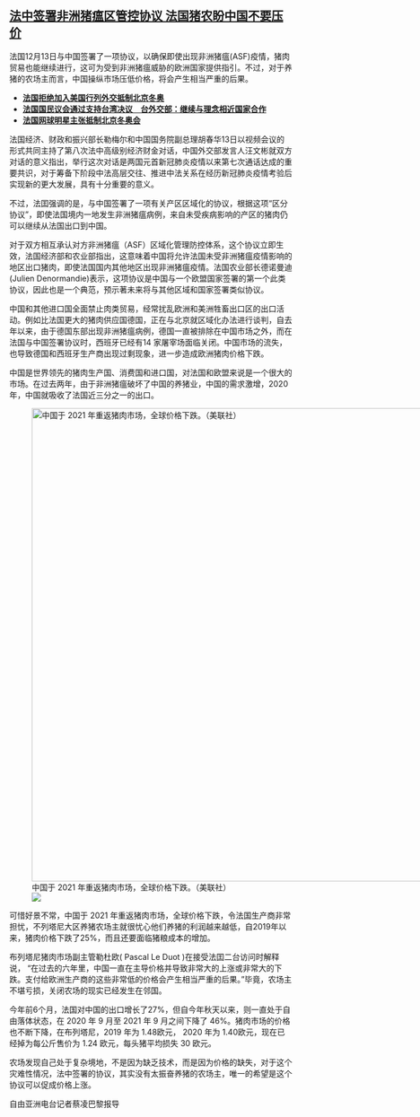 <!--1639513800000-->
[法中签署非洲猪瘟区管控协议  法国猪农盼中国不要压价](https://www.rfa.org/mandarin/yataibaodao/junshiwaijiao/cl-12142021152323.html)
------

<p>法国12月13日与中国签署了一项协议，以确保即使出现非洲猪瘟(ASF)疫情，猪肉贸易也能继续进行，这可为受到非洲猪瘟威胁的欧洲国家提供指引。不过，对于养猪的农场主而言，中国操纵市场压低价格，将会产生相当严重的后果。</p><p></p><ul><li><strong><a href="https://www.rfa.org/mandarin/Xinwen/wul1210a-12092021225918.html">法国拒绝加入美国行列外交抵制北京冬奥</a></strong></li><li><strong><a href="https://www.rfa.org/mandarin/yataibaodao/junshiwaijiao/cl-11302021080351.html">法国国民议会通过支持台湾决议　台外交部：继续与理念相近国家合作</a></strong></li><li><strong><a href="https://www.rfa.org/mandarin/Xinwen/10-12132021151010.html">法国网球明星主张抵制北京冬奥会</a></strong></li></ul><p></p><p>法国经济、财政和振兴部长勒梅尔和中国国务院副总理胡春华13日以视频会议的形式共同主持了第八次法中高级别经济财金对话，中国外交部发言人汪文彬就双方对话的意义指出，举行这次对话是两国元首新冠肺炎疫情以来第七次通话达成的重要共识，对于筹备下阶段中法高层交往、推进中法关系在经历新冠肺炎疫情考验后实现新的更大发展，具有十分重要的意义。</p><p>不过，法囯强调的是，与中国签署了一项有关产区区域化的协议，根据这项“区分协议”，即使法国境内一地发生非洲猪瘟病例，来自未受疾病影响的产区的猪肉仍可以继续从法国出口到中国。</p><p>对于双方相互承认对方非洲猪瘟（ASF）区域化管理防控体系，这个协议立即生效，法国经济部和农业部指出，这意味着中国将允许法国未受非洲猪瘟疫情影响的地区出口猪肉，即使法国国内其他地区出现非洲猪瘟疫情。法国农业部长德诺曼迪(Julien Denormandie)表示，这项协议是中国与一个欧盟国家签署的第一个此类协议，因此也是一个典范，预示著未来将与其他区域和国家签署类似协议。</p><p>中国和其他进口国全面禁止肉类贸易，经常扰乱欧洲和美洲牲畜出口区的出口活动。例如比法国更大的猪肉供应国德国，正在与北京就区域化办法进行谈判，自去年以来，由于德国东部出现非洲猪瘟病例，德国一直被排除在中国市场之外，而在法国与中国签署协议时，西班牙已经有14 家屠宰场面临关闭。中国市场的流失，也导致德国和西班牙生产商出现过剩现象，进一步造成欧洲猪肉价格下跌。</p><p>中国是世界领先的猪肉生产国、消费国和进口国，对法国和欧盟来说是一个很大的市场。在过去两年，由于非洲猪瘟破坏了中国的养猪业，中国的需求激增，2020 年，中国就吸收了法国近三分之一的出口。</p><p><figure class="image-richtext image-inline captioned" style="width:1500px;"><img alt="中国于 2021 年重返猪肉市场，全球价格下跌。（美联社）" height="844" src="https://www.rfa.org/mandarin/yataibaodao/junshiwaijiao/cl-12142021152323.html/e23f939c-9077-4450-b1b3-f44a7b58905f.jpeg/@@images/10031fb0-e0f6-445b-becc-5d44546101ab.jpeg" title="2" width="1500"/><figcaption class="image-caption">中国于 2021 年重返猪肉市场，全球价格下跌。（美联社）</figcaption><small></small><div id="zoomattribute"><a data-caption="中国于 2021 年重返猪肉市场，全球价格下跌。（美联社）" data-fancybox="" href="https://www.rfa.org/mandarin/yataibaodao/junshiwaijiao/cl-12142021152323.html/e23f939c-9077-4450-b1b3-f44a7b58905f.jpeg" id="single_image" title="中国于 2021 年重返猪肉市场，全球价格下跌。（美联社）"><img src="/++plone++rfa-resources/img/icon-zoom.png"/></a></div></figure></p><p>可惜好景不常，中国于 2021 年重返猪肉市场，全球价格下跌，令法国生产商非常担忧，不列塔尼大区养猪农场主就很忧心他们养猪的利润越来越低，自2019年以来，猪肉价格下跌了25%，而且还要面临猪粮成本的增加。</p><p>布列塔尼猪肉市场副主管勒杜欧( Pascal Le Duot )在接受法囯二台访问时解释说， “在过去的六年里，中国一直在主导价格并导致非常大的上涨或非常大的下跌。支付给欧洲生产商的这些非常低的价格会产生相当严重的后果。”毕竟，农场主不堪亏损，关闭农场的现实已经发生在邻国。</p><p>今年前6个月，法国对中国的出口增长了27%，但自今年秋天以来，则一直处于自由落体状态，在 2020 年 9 月至 2021 年 9 月之间下降了 46%。猪肉市场的价格也不断下降，在布列塔尼，2019 年为 1.48欧元， 2020 年为 1.40欧元，现在已经掉为每公斤售价为 1.24 欧元，每头猪平均损失 30 欧元。</p><p>农场发现自己处于复杂境地，不是因为缺乏技术，而是因为价格的缺失，对于这个灾难性情况，法中签署的协议，其实没有太振奋养猪的农场主，唯一的希望是这个协议可以促成价格上涨。</p><p>自由亚洲电台记者蔡凌巴黎报导</p>
